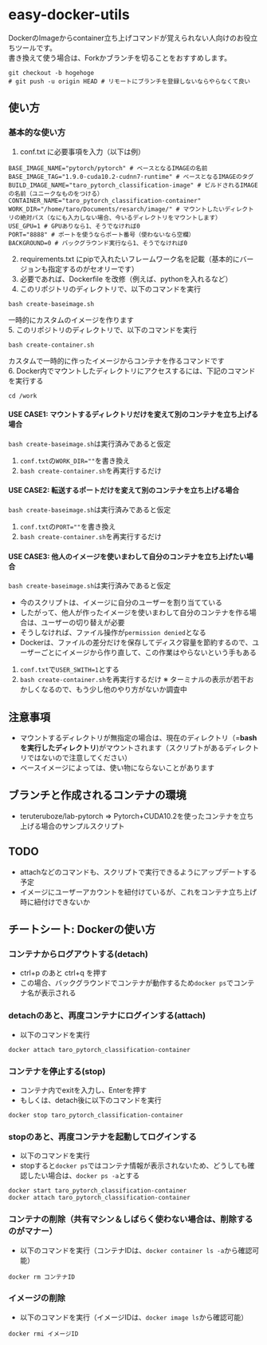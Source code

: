 # easy-docker-utils
DockerのImageからcontainer立ち上げコマンドが覚えられない人向けのお役立ちツールです。</br>
書き換えて使う場合は、Forkかブランチを切ることをおすすめします。
```
git checkout -b hogehoge
# git push -u origin HEAD # リモートにブランチを登録しないならやらなくて良い
```

## 使い方
### 基本的な使い方
1. conf.txt に必要事項を入力（以下は例）
```
BASE_IMAGE_NAME="pytorch/pytorch" # ベースとなるIMAGEの名前
BASE_IMAGE_TAG="1.9.0-cuda10.2-cudnn7-runtime" # ベースとなるIMAGEのタグ
BUILD_IMAGE_NAME="taro_pytorch_classification-image" # ビルドされるIMAGEの名前（ユニークなものをつける）
CONTAINER_NAME="taro_pytorch_classification-container"
WORK_DIR="/home/taro/Documents/resarch/image/" # マウントしたいディレクトリの絶対パス（なにも入力しない場合、今いるディレクトリをマウントします）
USE_GPU=1 # GPUありなら1、そうでなければ0
PORT="8888" # ポートを使うならポート番号（使わないなら空欄）
BACKGROUND=0 # バックグラウンド実行なら1、そうでなければ0
```

2. requirements.txt にpipで入れたいフレームワーク名を記載（基本的にバージョンも指定するのがセオリーです）
3. 必要であれば、Dockerfile を改修（例えば、pythonを入れるなど）
4. このリポジトリのディレクトリで、以下のコマンドを実行
```
bash create-baseimage.sh
```
一時的にカスタムのイメージを作ります</br>
5. このリポジトリのディレクトリで、以下のコマンドを実行
```
bash create-container.sh
```
カスタムで一時的に作ったイメージからコンテナを作るコマンドです</br>
6. Docker内でマウントしたディレクトリにアクセスするには、下記のコマンドを実行する
```
cd /work
```

#### USE CASE1: マウントするディレクトリだけを変えて別のコンテナを立ち上げる場合
`bash create-baseimage.sh`は実行済みであると仮定
1. `conf.txt`の`WORK_DIR=""`を書き換え
2. `bash create-container.sh`を再実行するだけ

#### USE CASE2: 転送するポートだけを変えて別のコンテナを立ち上げる場合
`bash create-baseimage.sh`は実行済みであると仮定
1. `conf.txt`の`PORT=""`を書き換え
2. `bash create-container.sh`を再実行するだけ

#### USE CASE3: 他人のイメージを使いまわして自分のコンテナを立ち上げたい場合
`bash create-baseimage.sh`は実行済みであると仮定
* 今のスクリプトは、イメージに自分のユーザーを割り当てている
* したがって、他人が作ったイメージを使いまわして自分のコンテナを作る場合は、ユーザーの切り替えが必要
* そうしなければ、ファイル操作が`permission denied`となる
* Dockerは、ファイルの差分だけを保存してディスク容量を節約するので、ユーザーごとにイメージから作り直して、この作業はやらないという手もある
1. `conf.txt`で`USER_SWITH=1`とする
2. `bash create-container.sh`を再実行するだけ
※ ターミナルの表示が若干おかしくなるので、もう少し他のやり方がないか調査中

## 注意事項
* マウントするディレクトリが無指定の場合は、現在のディレクトリ（=**bashを実行したディレクトリ**)がマウントされます（スクリプトがあるディレクトリではないので注意してください）
* ベースイメージによっては、使い物にならないことがあります

## ブランチと作成されるコンテナの環境
* teruteruboze/lab-pytorch => Pytorch+CUDA10.2を使ったコンテナを立ち上げる場合のサンプルスクリプト

## TODO
* attachなどのコマンドも、スクリプトで実行できるようにアップデートする予定
* イメージにユーザーアカウントを紐付けているが、これをコンテナ立ち上げ時に紐付けできないか

## チートシート: Dockerの使い方

### コンテナからログアウトする(detach)
* ctrl+p のあと ctrl+q を押す
* この場合、バックグラウンドでコンテナが動作するため`docker ps`でコンテナ名が表示される

### detachのあと、再度コンテナにログインする(attach)
* 以下のコマンドを実行
```
docker attach taro_pytorch_classification-container
```
### コンテナを停止する(stop)
* コンテナ内でexitを入力し、Enterを押す
* もしくは、detach後に以下のコマンドを実行
```
docker stop taro_pytorch_classification-container
```

### stopのあと、再度コンテナを起動してログインする
* 以下のコマンドを実行
* stopすると`docker ps`ではコンテナ情報が表示されないため、どうしても確認したい場合は、`docker ps -a`とする
```
docker start taro_pytorch_classification-container
docker attach taro_pytorch_classification-container
```

### コンテナの削除（共有マシン＆しばらく使わない場合は、削除するのがマナー）
* 以下のコマンドを実行（コンテナIDは、`docker container ls -a`から確認可能）
```
docker rm コンテナID
```

### イメージの削除
* 以下のコマンドを実行（イメージIDは、`docker image ls`から確認可能）
```
docker rmi イメージID
```
